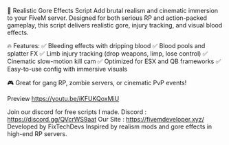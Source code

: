 🔪 Realistic Gore Effects Script
Add brutal realism and cinematic immersion to your FiveM server. Designed for both serious RP and action-packed gameplay, this script delivers realistic gore, injury tracking, and visual blood effects.

🔥 Features:
✅ Bleeding effects with dripping blood
✅ Blood pools and splatter FX
✅ Limb injury tracking (drop weapons, limp, lose control)
✅ Cinematic slow-motion kill cam
✅ Optimized for ESX and QB frameworks
✅ Easy-to-use config with immersive visuals

🎮 Great for gang RP, zombie servers, or cinematic PvP events!



 Preview https://youtu.be/iKFUKQoxMiU

Join our discord for free scripts I made.
Discord : https://discord.gg/QVcrWS9aat 
Our Site : https://fivemdeveloper.xyz/
Developed by FixTechDevs
Inspired by realism mods and gore effects in high-end RP servers.

